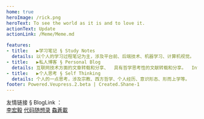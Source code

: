 ```yaml
---
home: true
heroImage: /rick.png
heroText: To see the world as it is and to love it. 
actionText: Update
actionLink: /Meme/Meme.md

features:
- title:   ▶学习笔记 § Study Notes
  details: 以个人的学习过程笔记为主，涉及平台前、后端技术、机器学习、计算机视觉。  Personal study notes, involving Software Engineering, Machine Learning, Computer Vision, etc.
- title:   ▶私人博客 § Personal Blog
  details: 互联网技术方面的文章转载和分享、  具有哲学思考性的文献转载和分享。  Internet technical articles sharing and philosophical literature sharing Blog.
- title:   ▶个人思考 § Self Thinking
  details: 个人的一点思考，涉及宗教、西方哲学、个人经历、意识形态、形而上学等。     Involving religion, Western philosophy, personal experience, ideology, metaphysics, etc.
footer: Powered.Veupress.2.beta | Created.Shane-1
---
```

友情链接 § BlogLink ：<br>
[李宏毅](https://speech.ee.ntu.edu.tw/~hylee/)
[代码随想录](https://www.programmercarl.com/)
[鱻蒼載](https://xiancangzai.github.io/)